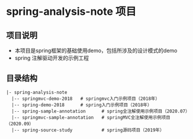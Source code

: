 # spring-analysis-note 项目

## 项目说明

- 本项目是spring框架的基础使用demo，包括所涉及的设计模式的demo 
- spring 注解驱动开发的示例工程

## 目录结构

```
|- spring-analysis-note
  |-- springmvc-demo-2018 	# springmvc入门示例项目（2018年）
  |-- spring-demo-2018 	    # spring入门示例项目（2018年）
  |-- spring-sample-annotation	    # spring全注解使用示例项目（2020.07）
  |-- springmvc-sample-annotation	# springMVC全注解使用示例项目（2020.09）
  |-- spring-source-study		    # spring源码项目（2019年）
```

